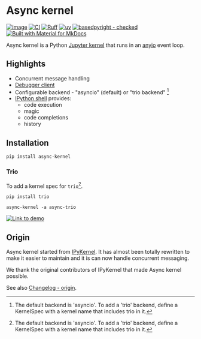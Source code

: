 # Async kernel

[![image](https://img.shields.io/pypi/pyversions/async-kernel.svg)](https://pypi.python.org/pypi/async-kernel)
[![CI](https://github.com/fleming79/async-kernel/actions/workflows/ci.yml/badge.svg?branch=main)](https://github.com/fleming79/async-kernel/actions/workflows/ci.yml)
[![Ruff](https://img.shields.io/endpoint?url=https://raw.githubusercontent.com/astral-sh/ruff/main/assets/badge/v2.json)](https://github.com/astral-sh/ruff)
[![uv](https://img.shields.io/endpoint?url=https://raw.githubusercontent.com/astral-sh/uv/main/assets/badge/v0.json)](https://github.com/astral-sh/uv)
[![basedpyright - checked](https://img.shields.io/badge/basedpyright-checked-42b983)](https://docs.basedpyright.com)
[![Built with Material for MkDocs](https://img.shields.io/badge/Material_for_MkDocs-526CFE?style=plastic&logo=MaterialForMkDocs&logoColor=white)](https://squidfunk.github.io/mkdocs-material/)

Async kernel is a Python [Jupyter kernel](https://docs.jupyter.org/en/latest/projects/kernels.html#kernels-programming-languages) that runs in an [anyio](https://pypi.org/project/anyio/) event loop.

## Highlights

- Concurrent message handling
- [Debugger client](https://jupyterlab.readthedocs.io/en/latest/user/debugger.html#debugger)
- Configurable backend - "asyncio" (default) or "trio backend" [^config-backend]
- [IPython shell](https://ipython.readthedocs.io/en/stable/overview.html#enhanced-interactive-python-shell) provides:
    - code execution
    - magic
    - code completions
    - history

## Installation

```shell
pip install async-kernel
```

### Trio

To add a kernel spec for `trio`[^config-backend].

```shell
pip install trio
```

```shell
async-kernel -a async-trio
```

[![Link to demo](https://github.com/user-attachments/assets/9a4935ba-6af8-4c9f-bc67-b256be368811)](https://fleming79.github.io/async-kernel/simple_example/ "Show demo notebook.")

## Origin

Async kernel started from [IPyKernel](https://github.com/ipython/ipykernel).
It has almost been totally rewritten to make it easier to maintain and it
is can now handle concurrent messaging.

We thank the original contributors of IPyKernel that made Async kernel possible.

See also [Changelog - origin](CHANGELOG.md#origin).

[^config-backend]: The default backend is 'asyncio'. To add a 'trio' backend, define a KernelSpec with a kernel name that includes trio in it.
